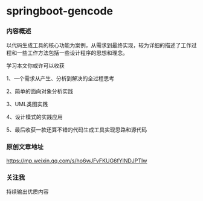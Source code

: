# springboot-gencode

### 内容概述

以代码生成工具的核心功能为案例，从需求到最终实现，较为详细的描述了工作过程和一些工作方法包括一些设计程序的思想和理念。

学习本文你或许可以收获

1、一个需求从产生、分析到解决的全过程思考

2、简单的面向对象分析实践

3、UML类图实践

4、设计模式的实践应用

5、最后收获一款还算不错的代码生成工具实现思路和源代码


### 原创文章地址

https://mp.weixin.qq.com/s/ho6wJFvFKUG6fYlNDJPTIw


### 关注我

持续输出优质内容



